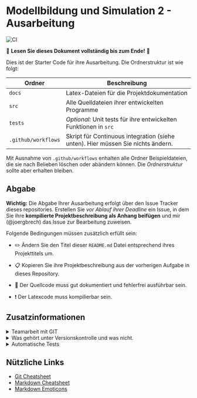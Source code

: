 # Modellbildung und Simulation 2 - Ausarbeitung

![CI](https://github.com/joergbrech/modsim2-ausarbeitung/workflows/CI/badge.svg)

:loudspeaker: **Lesen Sie dieses Dokument vollständig bis zum Ende!** :loudspeaker:

Dies ist der Starter Code für ihre Ausarbeitung.  Die Ordnerstruktur ist wie folgt:

|  Ordner   |  Beschreibung   |
| --- | --- |
| `docs` | Latex-Dateien für die Projektdokumentation |
| `src`  | Alle Quelldateien ihrer entwickelten Programme |
| `tests` | *Optional:* Unit tests für ihre entwickelten Funktionen in `src` |
| `.github/workflows` | Skript für Continuous integration (siehe unten). Hier müssen Sie nichts ändern. |

Mit Ausnahme von `.github/workflows` enhalten alle Ordner Beispieldateien, die sie nach Belieben löschen oder abändern können. Die *Ordnerstruktur* sollte aber erhalten bleiben.

## Abgabe

**Wichtig:** Die Abgabe Ihrer Ausarbeitung erfolgt über den Issue Tracker dieses repositories. Erstellen Sie _vor Ablauf ihrer Deadline_ ein Issue, in dem Sie ihre **kompilierte Projektbeschreibung als Anhang beifügen** und mir (@joergbrech) das Issue zur Bearbeitung zuweisen.

Folgende Bedingungen müssen zusätzlich erfüllt sein:

 - :pencil2: Ändern Sie den Titel dieser `README.md` Datei entsprechend ihres Projekttitels um. 

 - :clipboard: Kopieren Sie ihre Projektbeschreibung aus der vorherigen Aufgabe in dieses Repository.

 - :speech_balloon: Der Quellcode muss gut dokumentiert und fehlerfrei ausführbar sein.

 - :exclamation: Der Latexcode muss kompilierbar sein.


## Zusatzinformationen


<details>
<summary>Teamarbeit mit GIT</summary>

### Der Pull-Request Workflow

Sie arbeiten gemeinsam als Team an einem Projekt. Es empfiehlt sich vorab die Aufgaben zu verteilen. Der Issue Tracker bietet sich hier als unterstützendes Tool an.

Damit es möglichst zu wenigen Konflikten kommt, bietet es sich an, die Aufgaben so zu verteilen, dass man sich möglichst wenig in die Quere kommt. Am besten arbeitet ihr, in dem ihr **nur in seltenen Ausnahmen** direkt in den `master` branch commitet. Idealerweise folgt ihr dem Workflow mit Pull Requests:

Angenommen Maja möchte eine bestimmte Teilaufgabe bearbeiten, z.B. das Kapitel "Stand der Technik" in die Projektdokumentation einfügen.

 - Maja wechselt in ihrer lokalen Kopie des repositories auf den `master` branch und sorgt dafür, dass sie alle aktuellen Änderungen aus dem Github repository enthält:

   ```bash
   git checkout master
   git pull
   ```

 - Sie erstellt einen neuen lokalen branch mit einem sprechenden Namen, z.B. `maja/chapter-stand-der-technik`, und welchselt in diesen branch

    ```bash
    git checkout -b maja/chapter-stand-der-technik
    ```

 - Anschließend kann Maja Dateien ändern oder neue hinzufügen, und jede inkrementelle Änderung *commit*en.

    ```bash
    git add 02_stand_der_technik.tex
    git add main.tex
    git commit -m "Stand der Technik Kapitel geschrieben"
    ```

 - Sie kann jederzeit ihre lokalen Änderungen auf das Github repository *push*en. 
   Der Befehl

    ```bash
    git push -u origin HEAD
    ```

    erstellt einen neuen branch im *remote* Github repository mit dem selben Namen wie ihr lokaler branch. Wenn Sie weitere Änderungen an dem branch vornehmen möchte, muss sie beim nächsten mal nur noch 

    ```bash
    git push
    ```

    eingeben, da es schon im *remote* Github repository einen branch mit demselben Namen gibt.

 - Sobald Maja mit der Bearbeitung ihrer Teilaufgabe fertig ist, kann sie auf Github eine *Pull Request* stellen, und einen ihrer Teammitglieder, Peter, um einen *review* bitten. Wenn Peter mit Majas Änderungen einverstanden ist, kann er den *Pull Request* in den `master` branch *mergen*.

  - Sobald Maja's Änderungen im `master` übernommen sind, kann der branch `maja/chapter-stand-der-technik` ohne Bedenken gelöscht werden.

  - Falls Maja eine Aufgabe bearbeitet hat, die im Issue Tracker hinterlegt ist, kann das Issue als erledigt markiert werden.

</details>

<details>

<summary>Was gehört unter Versionskontrolle und was nicht.</summary>

### Stellen Sie folgende Dateien unter Versionskontrolle:

 - Alle von Menschen lesbare Dateien (ASCII), die sie zur Bearbeitung ihres Projektes erstellt haben. Das sind zum Beispiel `*.tex` Dateien oder `*.m` Dateien.
 - Binäre Dateien wie Bilder, die sie in ihrer Dokumentation verwenden.

### Stellen Sie folgende Dateien **nicht** unter Versionskontrolle:

 - Alle automatisch erstellten Dateien. Bei Latex sind das zum Beispiel Dateien mit der Endung `*.aux` oder `*.tmp`.
 - Große binäre Dateien, die sich regelmäßig ändern. **Dazu gehört die PDF-Version ihrer Dokumentation**. Unter Versionskontrolle gehören nur die `*.tex` Dateien, die sie brauchen um das Dokument zu kompilieren. Das Kompilieren des Dokumentes kann jedes Teammitglied lokal machen, oder er kann sich das automatisch erstellte Dokument unter dem Reiter *Actions* herunterladen, siehe "Automatische Tests".

</details>

<details>

<summary>Automatische Tests</summary>

### Continuous Integration

Dieses repository ist so vorbereitet, dass mit jedem *push* und jedem *Pull Request* zwei Aktionen automatisiert in der cloud durchgeführt werden, zum Einen wird das PDF-Dokument kompiliert, und zum anderen werden automatisch unit tests für den Matlab Code durchgeführt. Diese automatisierten Aktionen sind wesentliche Bestandteile von [Continuous Integration](https://de.wikipedia.org/wiki/Kontinuierliche_Integration).

#### Automatisches Erstellen der Projektdokumentation

Das Latex-Dokument wird automatisch online erstellt. Voraussetzung hierf"ur ist, dass der Dokument der Hauptdatei `main.tex` lautet. Das kompilierte Dokument können Sie sich als Artefakt herunterladen, indem Sie unter dem Reiter *Actions* den entsprechenden *commit* anklicken.

#### Automatische unit tests.

Diese Funktionalität ist **optional aber empfohlen**. Da die meisten von Ihnen Matlab-Code intwickeln werden, enthält das repository zu Beginn beispielhaft eine Matlabfunktion `src/fac.m` und eine Testdatei `tests/test_fac.m`. Letztere überprüft, ob die Funktion `fac` das erwartete Ergebnis liefert. Ich lege Ihnen nahe, ihren Code durch viele kleine Funktionen abzubilden, und jeder der Funktionen in einer Datei `tests/test_funktionsname.m` auf ihre Richtigkeit zu überprüfen.

 - `src/fac.m` und `tests/test_fac.m` sind Beispieldateien, um Ihnen die Funktionsweise zu demonstrieren. Sie können bedenkenlos gelöscht werden.
 - Die Unit tests werden mit [MOxUnit](https://github.com/MOxUnit/MOxUnit) durchgeführt, einem *unit testing framework* das mit Matlab und Octave kompatibel ist. Um Tests lokal auf ihrem Rechner durchführen zu können, installieren Sie zunächst [MOxUnit](https://github.com/MOxUnit/MOxUnit).

    Um die unit tests lokal durchzuführen, wechseln Sie in Matlab/Octave in den `src` Ordner und geben 

    ```matlab
    moxunit_runtests('../tests')
    ```

    in das Kommandofenster ein. Damit werden alle Unit tests durchgeführt, die im Verzeichnis `tests` hinterlegt sind.

 - Falls sie sich für eine andere Sprache als Matlab entschieden haben, können Sie ebenfalls unit tests benutzen. In diesem Fall sprechen Sie mich an, ich helfe Ihnen gerne dabei.

</details>

## Nützliche Links

 - [Git Cheatsheet](https://github.github.com/training-kit/downloads/github-git-cheat-sheet.pdf)
 - [Markdown Cheatsheet](https://github.com/adam-p/markdown-here/wiki/Markdown-Cheatsheet)
 - [Markdown Emoticons](https://gist.github.com/rxaviers/7360908)
